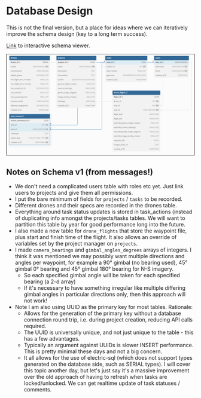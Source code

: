 # Database Design

This is not the final version, but a place for ideas where we can iteratively improve
the schema design (key to a long term success).

[Link](https://dbdiagram.io/d/Drone-667a75a79939893dae2e8b43)
to interactive schema viewer.

![image](./schema_v1.png)

## Notes on Schema v1 (from messages!)

- We don't need a complicated users table with roles etc yet. Just link users to projects and give them all permissions.
- I put the bare minimum of fields for `projects` / `tasks` to be recorded.
- Different drones and their specs are recorded in the drones table.
- Everything around task status updates is stored in task_actions (instead of duplicating
 info amongst the projects/tasks tables. We will want to partition this table by year for
  good performance long into the future.
- I also made a new table for `drone_flights` that store the waypoint file, plus start and
 finish time of the flight. It also allows an override of variables set by the project 
 manager on `projects`.
- I made `camera_bearings` and `gimbal_angles_degrees` arrays of integers. I think it was
 mentioned we may possibly want multiple directions and angles per waypoint, for example
  a 90° gimbal (no bearing used), 45° gimbal 0° bearing and 45° gimbal 180° bearing for
   N-S imagery.
  - So each specified gimbal angle will be taken for each specified bearing (a 2-d array)
  - If it's necessary to have something irregular like multiple differing gimbal angles in particular directions only, then this approach will not work!
- Note I am also using UUID as the primary key for most tables. Rationale:
  - Allows for the generation of the primary key without a database connection round trip,
   i.e. during project creation, reducing API calls required.
  - The UUID is universally unique, and not just unique to the table - this has a few advantages.
  - Typically an argument against UUIDs is slower INSERT performance. This is pretty minimal these days and not a big concern.
  - It all allows for the use of electric-sql (which does not support types generated on
   the database side, such as SERIAL types). I will cover this topic another day, but 
   let's just say it's a massive improvement over the old approach of having to refresh 
   when tasks are locked/unlocked. We can get realtime update of task statuses / comments.

